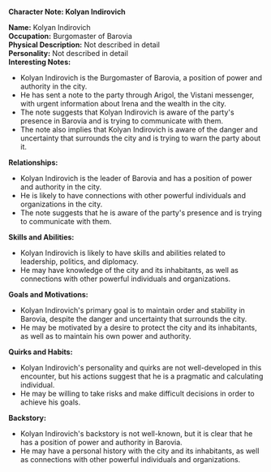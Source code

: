 **Character Note: Kolyan Indirovich**

**Name:** Kolyan Indirovich  
**Occupation:** Burgomaster of Barovia  
**Physical Description:** Not described in detail  
**Personality:** Not described in detail  
**Interesting Notes:**

- Kolyan Indirovich is the Burgomaster of Barovia, a position of power and authority in the city.
- He has sent a note to the party through Arigol, the Vistani messenger, with urgent information about Irena and the wealth in the city.
- The note suggests that Kolyan Indirovich is aware of the party's presence in Barovia and is trying to communicate with them.
- The note also implies that Kolyan Indirovich is aware of the danger and uncertainty that surrounds the city and is trying to warn the party about it.

**Relationships:**

- Kolyan Indirovich is the leader of Barovia and has a position of power and authority in the city.
- He is likely to have connections with other powerful individuals and organizations in the city.
- The note suggests that he is aware of the party's presence and is trying to communicate with them.

**Skills and Abilities:**

- Kolyan Indirovich is likely to have skills and abilities related to leadership, politics, and diplomacy.
- He may have knowledge of the city and its inhabitants, as well as connections with other powerful individuals and organizations.

**Goals and Motivations:**

- Kolyan Indirovich's primary goal is to maintain order and stability in Barovia, despite the danger and uncertainty that surrounds the city.
- He may be motivated by a desire to protect the city and its inhabitants, as well as to maintain his own power and authority.

**Quirks and Habits:**

- Kolyan Indirovich's personality and quirks are not well-developed in this encounter, but his actions suggest that he is a pragmatic and calculating individual.
- He may be willing to take risks and make difficult decisions in order to achieve his goals.

**Backstory:**

- Kolyan Indirovich's backstory is not well-known, but it is clear that he has a position of power and authority in Barovia.
- He may have a personal history with the city and its inhabitants, as well as connections with other powerful individuals and organizations.